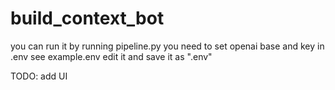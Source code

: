 # build_context_bot

you can run it by running pipeline.py
you need to set openai base and key in .env see example.env edit it and save it as ".env"

TODO:
add UI